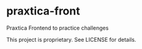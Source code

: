 # praxtica-front
Praxtica Frontend to practice challenges

This project is proprietary. See LICENSE for details.
